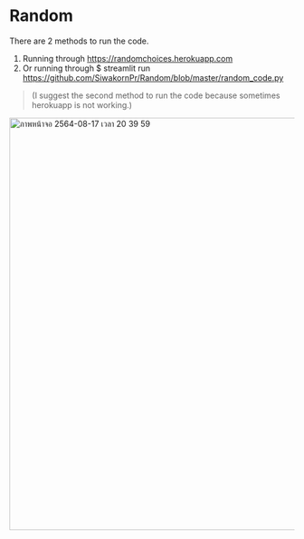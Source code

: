 # Random
There are 2 methods to run the code.
1. Running through https://randomchoices.herokuapp.com
2. Or running through $ streamlit run  https://github.com/SiwakornPr/Random/blob/master/random_code.py
>(I suggest the second method to run the code because sometimes herokuapp is not working.)
<img width="727" alt="ภาพหน้าจอ 2564-08-17 เวลา 20 39 59" src="https://user-images.githubusercontent.com/69446392/129737534-46c7adf9-2ee4-4a12-8695-e68352feef55.png">
